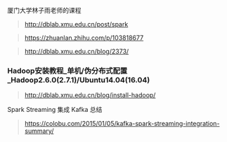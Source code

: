 厦门大学林子雨老师的课程

> http://dblab.xmu.edu.cn/post/spark

> https://zhuanlan.zhihu.com/p/103818677

> http://dblab.xmu.edu.cn/blog/2373/

### Hadoop安装教程_单机/伪分布式配置_Hadoop2.6.0(2.7.1)/Ubuntu14.04(16.04)

> http://dblab.xmu.edu.cn/blog/install-hadoop/

Spark Streaming 集成 Kafka 总结

> https://colobu.com/2015/01/05/kafka-spark-streaming-integration-summary/
